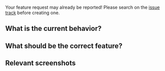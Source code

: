<!--
SPDX-FileCopyrightText: Copyright (C) 2017 Opal Health Informatics Group at the Research Institute of the McGill University Health Centre <john.kildea@mcgill.ca>

SPDX-License-Identifier: AGPL-3.0-or-later
-->

Your feature request may already be reported!
Please search on the [issue track](../) before creating one.

## What is the current behavior?

<!-- Summarize the current state concisely -->

## What should be the correct feature?

<!-- Summarize the feature request concisely -->

## Relevant screenshots

<!-- Paste any relevant screenshots -->

<!-- Add label ~feature-request ~needs-investigation etc. -->
<!-- /assign users @akimosupremo -->
